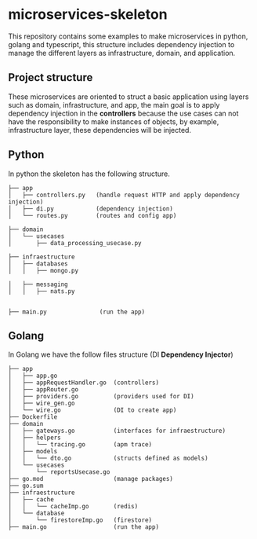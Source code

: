 # microservices-skeleton
This repository contains some examples to make microservices in python, golang and typescript, this structure includes dependency injection to manage the different layers as infrastructure, domain, and application.


## Project structure

These microservices are oriented to struct a basic application using layers such as domain, infrastructure, and app, the main goal is to apply dependency injection in the **controllers** because the use cases can not have the responsibility to make instances of objects, by example, infrastructure layer, these dependencies will be injected. 

## Python
In python the skeleton has the following structure.

```
├── app
│   ├── controllers.py   (handle request HTTP and apply dependency injection)
│   ├── di.py            (dependency injection)
│   └── routes.py        (routes and config app)

├── domain
│   └── usecases
│       ├── data_processing_usecase.py

├── infraestructure
│   ├── databases
│   │   ├── mongo.py

│   ├── messaging
│   │   ├── nats.py


├── main.py               (run the app)
```

## Golang
In Golang we have the follow files structure (DI **Dependency Injector**)
```
├── app
│   ├── app.go
│   ├── appRequestHandler.go  (controllers)
│   ├── appRouter.go 
│   ├── providers.go          (providers used for DI)
│   ├── wire_gen.go
│   └── wire.go               (DI to create app)
├── Dockerfile
├── domain
│   ├── gateways.go           (interfaces for infraestructure)
│   ├── helpers
│   │   └── tracing.go        (apm trace)
│   ├── models
│   │   └── dto.go            (structs defined as models)
│   └── usecases
│       └── reportsUsecase.go
├── go.mod                    (manage packages)
├── go.sum   
├── infraestructure
│   ├── cache
│   │   └── cacheImp.go       (redis)
│   └── database
│       └── firestoreImp.go   (firestore)
├── main.go                   (run the app)
```